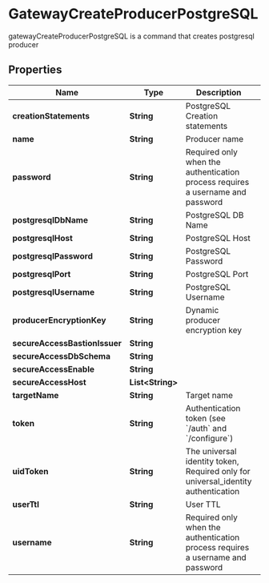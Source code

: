 

# GatewayCreateProducerPostgreSQL

gatewayCreateProducerPostgreSQL is a command that creates postgresql producer
## Properties

Name | Type | Description | Notes
------------ | ------------- | ------------- | -------------
**creationStatements** | **String** | PostgreSQL Creation statements |  [optional]
**name** | **String** | Producer name | 
**password** | **String** | Required only when the authentication process requires a username and password |  [optional]
**postgresqlDbName** | **String** | PostgreSQL DB Name |  [optional]
**postgresqlHost** | **String** | PostgreSQL Host |  [optional]
**postgresqlPassword** | **String** | PostgreSQL Password |  [optional]
**postgresqlPort** | **String** | PostgreSQL Port |  [optional]
**postgresqlUsername** | **String** | PostgreSQL Username |  [optional]
**producerEncryptionKey** | **String** | Dynamic producer encryption key |  [optional]
**secureAccessBastionIssuer** | **String** |  |  [optional]
**secureAccessDbSchema** | **String** |  |  [optional]
**secureAccessEnable** | **String** |  |  [optional]
**secureAccessHost** | **List&lt;String&gt;** |  |  [optional]
**targetName** | **String** | Target name |  [optional]
**token** | **String** | Authentication token (see &#x60;/auth&#x60; and &#x60;/configure&#x60;) |  [optional]
**uidToken** | **String** | The universal identity token, Required only for universal_identity authentication |  [optional]
**userTtl** | **String** | User TTL |  [optional]
**username** | **String** | Required only when the authentication process requires a username and password |  [optional]



